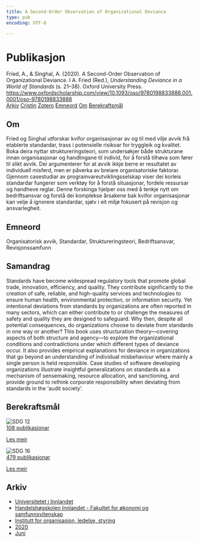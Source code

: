 ```yaml
---
title: A Second-Order Observation of Organizational Deviance
type: pub
encoding: UTF-8

---
```

<h1>Publikasjon</h1>
<article id="csl-bib-container-GUI2ZQNL" class="csl-bib-container">
  <div class="csl-bib-body"> <div class="csl-entry">Fried, A., &#38; Singhal, A. (2020). A Second-Order Observation of Organizational Deviance. I A. Fried (Red.), <i>Understanding Deviance in a World of Standards</i> (s. 21–38). Oxford University Press. <a href="https://www.oxfordscholarship.com/view/10.1093/oso/9780198833888.001.0001/oso-9780198833888">https://www.oxfordscholarship.com/view/10.1093/oso/9780198833888.001.0001/oso-9780198833888</a></div> </div>
  <div class="csl-bib-buttons">
    <a href="#taxonomy-article-GUI2ZQNL" alt="archive" class="csl-bib-button">Arkiv</a>
    <a href="https://app.cristin.no/results/show.jsf?id=1813759" alt="Cristin" class="csl-bib-button">Cristin</a>
    <a href="http://zotero.org/groups/5881554/items/GUI2ZQNL" alt="Zotero" class="csl-bib-button">Zotero</a>
    <a href="#keywords-article-GUI2ZQNL" alt="keywords" class="csl-bib-button">Emneord</a>
    <a href="#about-article-GUI2ZQNL" alt="about_pub" class="csl-bib-button">Om</a>
    <a href="#sdg-article-GUI2ZQNL" alt="sdg" class="csl-bib-button">Berekraftsmål</a>
  </div>
  <div id="csl-bib-meta-container-GUI2ZQNL"></div>
</article>
<div id="csl-bib-meta-GUI2ZQNL" class="csl-bib-meta">
  <article id="about-article-GUI2ZQNL" class="about_pub-article">
    <h1>Om</h1>
    Fried og Singhal utforskar kvifor organisasjonar av og til med vilje avvik frå etablerte standardar, trass i potensielle risikoar for tryggleik og kvalitet. Boka deira nyttar struktureringsteori, som undersøkjer både strukturane innan organisasjonar og handlingane til individ, for å forstå tilhøva som fører til slikt avvik. Dei argumenterer for at avvik ikkje berre er resultatet av individuell misferd, men er påverka av breiare organisatoriske faktorar. Gjennom casestudiar av programvareutviklingsselskap viser dei korleis standardar fungerer som verktøy for å forstå situasjonar, fordele ressursar og handheve reglar. Denne forskinga hjelper oss med å tenkje nytt om bedriftsansvar og forstå dei komplekse årsakene bak kvifor organisasjonar kan velje å ignorere standardar, sjølv i eit miljø fokusert på revisjon og ansvarlegheit.
  </article>
  <article id="keywords-article-GUI2ZQNL" class="keywords-article">
    <h1>Emneord</h1>
    Organisatorisk avvik, Standardar, Struktureringsteori, Bedriftsansvar, Revisjonssamfunn
  </article>
  <article id="abstract-article-GUI2ZQNL" class="abstract-article">
    <h1>Samandrag</h1>
    Standards have become widespread regulatory tools that promote global trade, innovation, efficiency, and quality. They contribute significantly to the creation of safe, reliable, and high-quality services and technologies to ensure human health, environmental protection, or information security. Yet intentional deviations from standards by organizations are often reported in many sectors, which can either contribute to or challenge the measures of safety and quality they are designed to safeguard. Why then, despite all potential consequences, do organizations choose to deviate from standards in one way or another? This book uses structuration theory—covering aspects of both structure and agency—to explore the organizational conditions and contradictions under which different types of deviance occur. It also provides empirical explanations for deviance in organizations that go beyond an understanding of individual misbehaviour where mainly a single person is held responsible. Case studies of software developing organizations illustrate insightful generalizations on standards as a mechanism of sensemaking, resource allocation, and sanctioning, and provide ground to rethink corporate responsibility when deviating from standards in the ‘audit society’.
  </article>
  <article id="sdg-article-GUI2ZQNL" class="sdg-article">
    <h1>Berekraftsmål</h1>
    <div class="sdg-container"><div id="sdg12" class="sdg">
        <img src="{{< params subfolder >}}images/sdg/sdg12_nn.png" class="image" alt="SDG 12">
        <div class="sdg-overlay">
          <a href="/nn/archive/?key=?sdg=12#archive" class="sdg-publication-count"><span>108</span> publikasjonar</a>
          <p><a href="https://fn.no/om-fn/fns-baerekraftsmaal/ansvarlig-forbruk-og-produksjon?lang=nno-NO" class="sdg-read-more">Les meir</a></p>
        </div>
      </div> <div id="sdg16" class="sdg">
        <img src="{{< params subfolder >}}images/sdg/sdg16_nn.png" class="image" alt="SDG 16">
        <div class="sdg-overlay">
          <a href="/nn/archive/?key=?sdg=16#archive" class="sdg-publication-count"><span>479</span> publikasjonar</a>
          <p><a href="https://fn.no/om-fn/fns-baerekraftsmaal/fred-rettferdighet-og-velfungerende-institusjoner?lang=nno-NO" class="sdg-read-more">Les meir</a></p>
        </div>
      </div></div>
  </article>
  <article id="taxonomy-article-GUI2ZQNL" class="taxonomy-article">
    <h1>Arkiv</h1>
    <ul>
      <li>
        <a href="/nn/archive/?key=3DCRN523">Universitetet i Innlandet</a>
      </li>
      <li>
        <a href="/nn/archive/?key=DU8Q9LN9">Handelshøgskolen Innlandet - Fakultet for økonomi og samfunnsvitenskap</a>
      </li>
      <li>
        <a href="/nn/archive/?key=4LUWR3ZM">Institutt for organisasjon, ledelse, styring</a>
      </li>
      <li>
        <a href="/nn/archive/?key=L4LD5JU9">2020</a>
      </li>
      <li>
        <a href="/nn/archive/?key=GZCHPG43">Juni</a>
      </li>
    </ul>
  </article>
</div>
